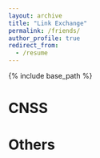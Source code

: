 ```yaml
---
layout: archive
title: "Link Exchange"
permalink: /friends/
author_profile: true
redirect_from:
  - /resume
---
```


{% include base_path %}

CNSS
======


Others
======
